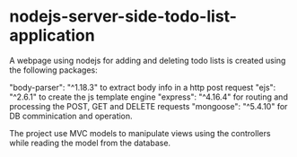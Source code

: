 # nodejs-server-side-todo-list-application

A webpage using nodejs for adding and deleting todo lists is created using the following packages:

"body-parser": "^1.18.3" to extract body info in a http post request
"ejs": "^2.6.1" to create the js template engine
"express": "^4.16.4" for routing and processing the POST, GET and DELETE requests
"mongoose": "^5.4.10" for DB comminication and operation.

The project use MVC models to manipulate views using the  controllers while reading the model from the database.
